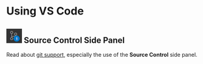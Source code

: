 # Using VS Code

## ![Icon](./images/VSCode-SidePanel-SourceControl.png) Source Control Side Panel

Read about [git support](https://code.visualstudio.com/docs/editor/versioncontrol#_git-support), especially the use of the **Source Control** side panel.

